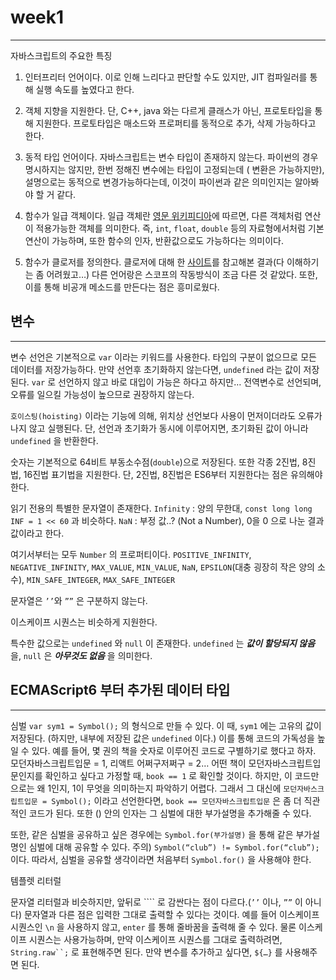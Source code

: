 # week1

---

자바스크립트의 주요한 특징 

1. 인터프리터 언어이다.
이로 인해 느리다고  판단할 수도 있지만, JIT 컴파일러를 통해 실행 속도를 높였다고 한다.

1. 객체 지향을 지원한다.
단, C++, java 와는 다르게 클래스가 아닌, 프로토타입을 통해 지원한다.
프로토타입은 매소드와 프로퍼티를 동적으로 추가, 삭제 가능하다고 한다.

1. 동적 타입 언어이다.
자바스크립트는 변수 타입이 존재하지 않는다. 
파이썬의 경우 명시하지는 않지만, 한번 정해진 변수에는 타입이 고정되는데 ( 변환은 가능하지만),
설명으로는 동적으로 변경가능하다는데, 이것이 파이썬과 같은 의미인지는 알아봐야 할 거 같다.

1. 함수가 일급 객체이다.
일급 객체란 [영문 위키피디아](https://en.m.wikipedia.org/wiki/First-class_citizen)에 따르면, 다른 객체처럼 연산이 적용가능한 객체를 의미한다.
즉, `int`, `float`, `double` 등의 자료형에서처럼 기본 연산이 가능하며, 또한 함수의 인자, 반환값으로도 가능하다는 의미이다.

1. 함수가 클로저를 정의한다.
클로저에 대해 한 [사이트](https://developer.mozilla.org/ko/docs/Web/JavaScript/Closures)를 참고해본 결과(다 이해하기는 좀 어려웠고…)
다른 언어랑은 스코프의 작동방식이 조금 다른 것 같았다. 또한, 이를 통해 비공개 메소드를 만든다는 점은 흥미로웠다.

## 변수

---

변수 선언은 기본적으로 `var` 이라는 키워드를 사용한다.
타입의 구분이 없으므로 모든 데이터를 저장가능하다.
만약 선언후 초기화하지 않는다면, `undefined` 라는 값이 저장된다.
`var` 로 선언하지 않고 바로 대입이 가능은 하다고 하지만… 전역변수로 선언되며, 오류를 일으킬 가능성이 높으므로 권장하지 않는다.

`호이스팅(hoisting)` 이라는 기능에 의해, 위치상 선언보다 사용이 먼저이더라도 오류가 나지 않고 실행된다.
단, 선언과 초기화가 동시에 이루어지면, 초기화된 값이 아니라 `undefined` 을 반환한다.

숫자는 기본적으로 64비트 부동소수점(`double`)으로 저장된다. 
또한 각종 2진법, 8진법, 16진법 표기법을 지원한다. 단, 2진법, 8진법은 ES6부터 지원한다는 점은 유의해야한다.

읽기 전용의 특별한 문자열이 존재한다.
`Infinity` : 양의 무한대, `const long long INF = 1 << 60` 과 비슷하다.
`NaN` : 부정 값..? (Not a Number), 0을 0 으로 나눈 결과값이라고 한다.

여기서부터는 모두 `Number` 의 프로퍼티이다.
`POSITIVE_INFINITY`, `NEGATIVE_INFINITY`, `MAX_VALUE`, `MIN_VALUE`, `NaN`,
`EPSILON`(대충 굉장히 작은 양의 소수), `MIN_SAFE_INTEGER`, `MAX_SAFE_INTEGER` 

문자열은 `’’`와 `””` 은 구분하지 않는다. 

이스케이프 시퀀스는 비슷하게 지원한다.

특수한 값으로는 `undefined` 와 `null` 이 존재한다.
`undefined` 는 ***값이 할당되지 않음*** 을, `null` 은 ***아무것도 없음*** 을 의미한다. 

## ECMAScript6 부터 추가된 데이터 타입

---

심벌
`var sym1 = Symbol();` 의 형식으로 만들 수 있다.
이 때, `sym1` 에는 고유의 값이 저장된다. (하지만, 내부에 저장된 값은 `undefined` 이다.)
이를 통해 코드의 가독성을 높일 수 있다.
예를 들어,  몇 권의 책을 숫자로 이루어진 코드로 구별하기로 했다고 하자.
모던자바스크립트입문 = 1, 리액트 어쩌구저쩌구 = 2…
어떤 책이 모던자바스크립트입문인지를 확인하고 싶다고 가정할 때, 
`book == 1` 로 확인할 것이다. 하지만, 이 코드만으로는 왜 1인지, 1이 무엇을 의미하는지 파악하기 어렵다.
그래서 그 대신에 `모던자바스크립트입문 = Symbol();` 이라고 선언한다면,
`book == 모던자바스크립트입문` 은 좀 더 직관적인 코드가 된다.
또한 () 안의 인자는 그 심벌에 대한 부가설명을 추가해줄 수 있다.

또한, 같은 심벌을 공유하고 싶은 경우에는 `Symbol.for(부가설명)` 을 통해 같은 부가설명인 심벌에 대해 공유할 수 있다.
주의) `Symbol(“club”) != Symbol.for(“club”);` 이다.
따라서, 심벌을 공유할 생각이라면 처음부터 `Symbol.for()` 을 사용해야 한다.

템플렛 리터럴

문자열 리터럴과 비슷하지만, 앞뒤로 ```` 로 감싼다는 점이 다르다.(`’’` 이나, `””` 이 아니다)
문자열과 다른 점은 입력한 그대로 출력할 수 있다는 것이다.
예를 들어 이스케이프 시퀀스인 `\n` 을 사용하지 않고, `enter` 를 통해 줄바꿈을 출력해 줄 수 있다.
물론 이스케이프 시퀀스는 사용가능하며, 만약 이스케이프 시퀀스를 그대로 출력하려면,
`String.raw``;` 로 표현해주면 된다. 
만약 변수를 추가하고 싶다면, `${…}` 를 사용해주면 된다.